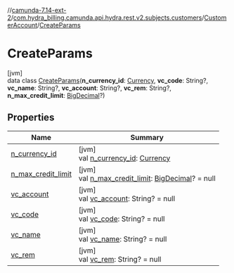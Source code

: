 //[camunda-7.14-ext-2](../../../../index.md)/[com.hydra_billing.camunda.api.hydra.rest.v2.subjects.customers](../../index.md)/[CustomerAccount](../index.md)/[CreateParams](index.md)

# CreateParams

[jvm]\
data class [CreateParams](index.md)(**n_currency_id**: [Currency](../../../com.hydra_billing.camunda.api.hydra.common_types/-currency/index.md), **vc_code**: String?, **vc_name**: String?, **vc_account**: String?, **vc_rem**: String?, **n_max_credit_limit**: [BigDecimal](https://docs.oracle.com/javase/8/docs/api/java/math/BigDecimal.html)?)

## Properties

| Name | Summary |
|---|---|
| [n_currency_id](n_currency_id.md) | [jvm]<br>val [n_currency_id](n_currency_id.md): [Currency](../../../com.hydra_billing.camunda.api.hydra.common_types/-currency/index.md) |
| [n_max_credit_limit](n_max_credit_limit.md) | [jvm]<br>val [n_max_credit_limit](n_max_credit_limit.md): [BigDecimal](https://docs.oracle.com/javase/8/docs/api/java/math/BigDecimal.html)? = null |
| [vc_account](vc_account.md) | [jvm]<br>val [vc_account](vc_account.md): String? = null |
| [vc_code](vc_code.md) | [jvm]<br>val [vc_code](vc_code.md): String? = null |
| [vc_name](vc_name.md) | [jvm]<br>val [vc_name](vc_name.md): String? = null |
| [vc_rem](vc_rem.md) | [jvm]<br>val [vc_rem](vc_rem.md): String? = null |
